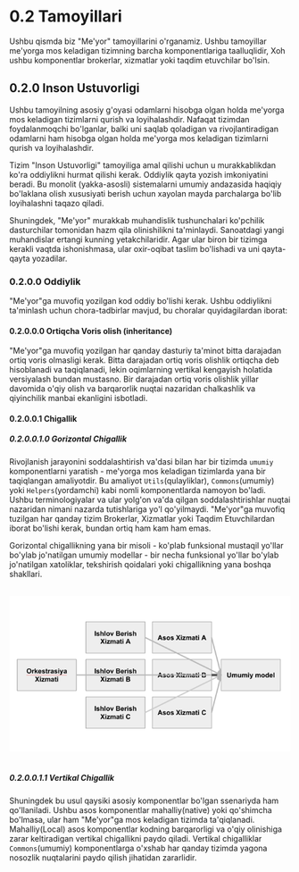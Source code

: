 # 0.2 Tamoyillari
Ushbu qismda biz "Me'yor" tamoyillarini o'rganamiz. Ushbu tamoyillar me'yorga mos keladigan tizimning barcha komponentlariga taalluqlidir, Xoh ushbu komponentlar brokerlar, xizmatlar yoki taqdim etuvchilar bo'lsin.

## 0.2.0 Inson Ustuvorligi
Ushbu tamoyilning asosiy g'oyasi odamlarni hisobga olgan holda me'yorga mos keladigan tizimlarni qurish va loyihalashdir. Nafaqat tizimdan foydalanmoqchi bo'lganlar, balki uni saqlab qoladigan va rivojlantiradigan odamlarni ham hisobga olgan holda me'yorga mos keladigan tizimlarni qurish va loyihalashdir.

Tizim "Inson Ustuvorligi" tamoyiliga amal qilishi uchun u murakkablikdan ko'ra oddiylikni hurmat qilishi kerak. Oddiylik qayta yozish imkoniyatini beradi. Bu monolit (yakka-asosli) sistemalarni umumiy andazasida haqiqiy bo'laklana olish xususiyati berish uchun xayolan mayda parchalarga bo'lib loyihalashni taqazo qiladi.

Shuningdek, "Me'yor" murakkab muhandislik tushunchalari ko'pchilik dasturchilar tomonidan hazm qila olinishilikni ta'minlaydi. Sanoatdagi yangi muhandislar ertangi kunning yetakchilaridir. Agar ular biron bir tizimga kerakli vaqtda ishonishmasa, ular oxir-oqibat taslim bo'lishadi va uni qayta-qayta yozadilar.

### 0.2.0.0 Oddiylik
"Me'yor"ga muvofiq yozilgan kod oddiy bo'lishi kerak. Ushbu oddiylikni ta'minlash uchun chora-tadbirlar mavjud, bu choralar quyidagilardan iborat:

#### 0.2.0.0.0 Ortiqcha Voris olish (inheritance)
"Me'yor"ga muvofiq yozilgan har qanday dasturiy ta'minot bitta darajadan ortiq voris olmasligi kerak. Bitta darajadan ortiq voris olishlik ortiqcha deb hisoblanadi va taqiqlanadi, lekin oqimlarning vertikal kengayish holatida versiyalash bundan mustasno. Bir darajadan ortiq voris olishlik yillar davomida o'qiy olish va barqarorlik nuqtai nazaridan chalkashlik va qiyinchilik manbai ekanligini isbotladi.

#### 0.2.0.0.1 Chigallik

##### 0.2.0.0.1.0 Gorizontal Chigallik
Rivojlanish jarayonini soddalashtirish va'dasi bilan har bir tizimda `umumiy` komponentlarni yaratish - me'yorga mos keladigan tizimlarda yana bir taqiqlangan amaliyotdir. Bu amaliyot `Utils`(qulayliklar), `Commons`(umumiy) yoki `Helpers`(yordamchi) kabi nomli komponentlarda namoyon bo'ladi. Ushbu terminologiyalar va ular yolg'on va'da qilgan soddalashtirishlar nuqtai nazaridan nimani nazarda tutishlariga yo'l qo'yilmaydi. "Me'yor"ga muvofiq tuzilgan har qanday tizim Brokerlar, Xizmatlar yoki Taqdim Etuvchilardan iborat bo'lishi kerak, bundan ortiq ham kam ham emas.

Gorizontal chigallikning yana bir misoli - ko'plab funksional mustaqil yo'llar bo'ylab jo'natilgan umumiy modellar - bir necha funksional yo'llar bo'ylab jo'natilgan xatoliklar, tekshirish qoidalari yoki chigallikning yana boshqa shakllari.

<br />
    <div align=center>
        <img src="./Resurslar/Tamoyillari/Tamoyillar-Gorizontal.png" />
    </div>
<br />

##### 0.2.0.0.1.1 Vertikal Chigallik
Shuningdek bu usul qaysiki asosiy komponentlar bo'lgan ssenariyda ham qo'llaniladi. Ushbu asos komponentlar mahalliy(native) yoki qo'shimcha bo'lmasa, ular ham "Me'yor"ga mos keladigan tizimda ta'qiqlanadi. Mahalliy(Local) asos komponentlar kodning barqarorligi va o'qiy olinishiga zarar keltiradigan vertikal chigallikni paydo qiladi. Vertikal chigalliklar `Commons`(umumiy) komponentlarga o'xshab har qanday tizimda yagona nosozlik nuqtalarini paydo qilish jihatidan zararlidir.

